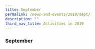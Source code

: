 ```yaml
---
title: September
permalink: /news-and-events/2019/sept/
description: ""
third_nav_title: Activities in 2019
---
```

### **September**
